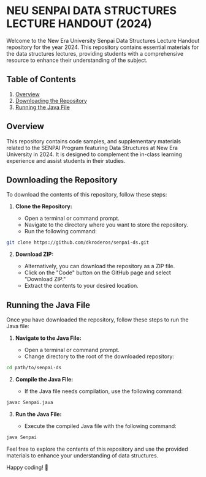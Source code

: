 # NEU SENPAI DATA STRUCTURES LECTURE HANDOUT (2024)

Welcome to the New Era University Senpai Data Structures Lecture Handout repository for the year 2024. This repository contains essential materials for the data structures lectures, providing students with a comprehensive resource to enhance their understanding of the subject.

## Table of Contents

1. [Overview](#overview)
2. [Downloading the Repository](#downloading-the-repository)
3. [Running the Java File](#running-the-java-file)

## Overview

This repository contains code samples, and supplementary materials related to the SENPAI Program featuring Data Structures at New Era University in 2024. It is designed to complement the in-class learning experience and assist students in their studies.

## Downloading the Repository

To download the contents of this repository, follow these steps:

1. **Clone the Repository:**
   
   - Open a terminal or command prompt.
   - Navigate to the directory where you want to store the repository.
   - Run the following command:
```bash
git clone https://github.com/dkroderos/senpai-ds.git
```

2. **Download ZIP:**
   
   - Alternatively, you can download the repository as a ZIP file.
   - Click on the "Code" button on the GitHub page and select "Download ZIP."
   - Extract the contents to your desired location.

## Running the Java File

Once you have downloaded the repository, follow these steps to run the Java file:

1. **Navigate to the Java File:**
   
   - Open a terminal or command prompt.
   - Change directory to the root of the downloaded repository:
```bash
cd path/to/senpai-ds
```

2. **Compile the Java File:**
   
   - If the Java file needs compilation, use the following command:
```bash
javac Senpai.java
```

3. **Run the Java File:**
   
   - Execute the compiled Java file with the following command:
```bash
java Senpai
```

Feel free to explore the contents of this repository and use the provided materials to enhance your understanding of data structures.

Happy coding! 🚀
